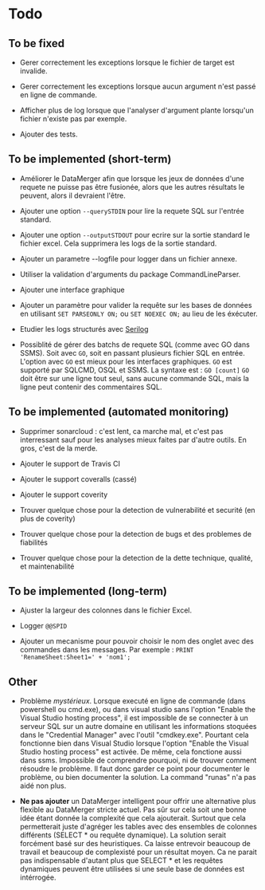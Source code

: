 ﻿
Todo
====


To be fixed
-----------

* Gerer correctement les exceptions lorsque le fichier de target est invalide.

* Gerer correctement les exceptions lorsque aucun argument n'est passé en ligne de commande.

* Afficher plus de log lorsque que l'analyser d'argument plante lorsqu'un fichier n'existe pas par exemple.

* Ajouter des tests.


To be implemented (short-term)
------------------------------

* Améliorer le DataMerger afin que lorsque les jeux de données d'une requete ne puisse pas être fusionée, alors que les autres résultats le peuvent, alors il devraient l'être.

* Ajouter une option `--querySTDIN` pour lire la requete SQL sur l'entrée standard.

* Ajouter une option `--outputSTDOUT` pour ecrire sur la sortie standard le fichier excel.
	Cela supprimera les logs de la sortie standard.

* Ajouter un parametre --logfile pour logger dans un fichier annexe.

* Utiliser la validation d'arguments du package CommandLineParser.

* Ajouter une interface graphique

* Ajouter un paramètre pour valider la requête sur les bases de données en utilisant `SET PARSEONLY ON;` ou `SET NOEXEC ON;` au lieu de les éxécuter.

* Etudier les logs structurés avec [Serilog](https://serilog.net/)

* Possiblité de gérer des batchs de requete SQL (comme avec GO dans SSMS).
	Soit avec `GO`, soit en passant plusieurs fichier SQL en entrée. L'option avec `GO` est mieux pour les interfaces graphiques.
	`GO` est supporté par SQLCMD, OSQL et SSMS.
	La syntaxe est : `GO [count]`
	`GO` doit être sur une ligne tout seul, sans aucune commande SQL, mais la ligne peut contenir des commentaires SQL.


To be implemented (automated monitoring)
----------------------------------------

* Supprimer sonarcloud : c'est lent, ca marche mal, et c'est pas interressant sauf pour les analyses mieux faites par d'autre outils. En gros, c'est de la merde.

* Ajouter le support de Travis CI

* Ajouter le support coveralls (cassé)

* Ajouter le support coverity

* Trouver quelque chose pour la detection de vulnerabilité et securité (en plus de coverity)

* Trouver quelque chose pour la detection de bugs et des problemes de fiabilités

* Trouver quelque chose pour la detection de la dette technique, qualité, et maintenabilité


To be implemented (long-term)
------------------------------

* Ajuster la largeur des colonnes dans le fichier Excel.

* Logger `@@SPID`

* Ajouter un mecanisme pour pouvoir choisir le nom des onglet avec des commandes dans les messages. Par exemple : `PRINT 'RenameSheet:Sheet1=' + 'nom1';`


Other
-----

* Problème *mystérieux*. Lorsque executé en ligne de commande (dans powershell ou cmd.exe), ou dans visual studio sans l'option "Enable the Visual Studio hosting process",
il est impossible de se connecter à un serveur SQL sur un autre domaine en utilisant les informations stoquées dans le "Credential Manager" avec l'outil "cmdkey.exe".
Pourtant cela fonctionne bien dans Visual Studio lorsque l'option "Enable the Visual Studio hosting process" est activée. De même, cela fonctione aussi dans ssms.
Impossible de comprendre pourquoi, ni de trouver comment résoudre le problème. Il faut donc garder ce point pour documenter le problème, ou bien documenter la solution.
La command "runas" n'a pas aidé non plus.

* **Ne pas ajouter** un DataMerger intelligent pour offrir une alternative plus flexible au DataMerger stricte actuel.
Pas sûr sur cela soit une bonne idée étant donnée la complexité que cela ajouterait.
Surtout que cela permetterait juste d'agréger les tables avec des ensembles de colonnes différents (SELECT * ou requête dynamique).
La solution serait forcément basé sur des heuristiques. Ca laisse entrevoir beaucoup de travail et beaucoup de complexisté pour un résultat moyen.
Ca ne parait pas indispensable d'autant plus que SELECT * et les requêtes dynamiques peuvent être utilisées si une seule base de données est intérrogée.
